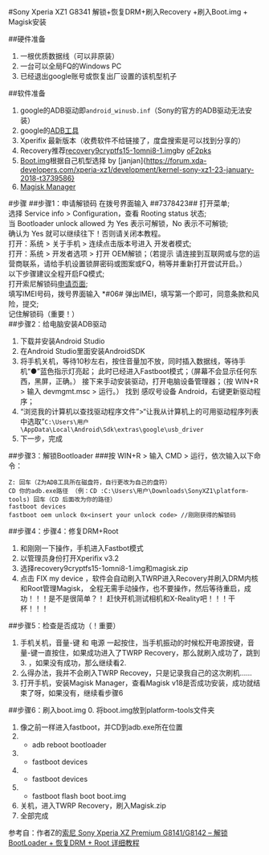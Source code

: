 #Sony Xperia XZ1 G8341 解锁+恢复DRM+刷入Recovery +刷入Boot.img + Magisk安装

##硬件准备
1. 一根优质数据线（可以非原装）
2. 一台可以全局FQ的Windows PC
3. 已经退出google账号或恢复出厂设置的该机型机子

##软件准备
1. google的ADB驱动即`android_winusb.inf`（Sony的官方的ADB驱动无法安装）
2. google的[ADB工具](https://dl.google.com/android/repository/platform-tools-latest-windows.zip)
3. Xperifix 最新版本（收费软件不给链接了，度盘搜索是可以找到分享的）
4. Recovery推荐[recovery9cryptfs15-1omni8-1.img](https://androidfilehost.com/?fid=11410963190603845086)by [oF2pks](https://forum.xda-developers.com/xperia-xz1/development/recovery-twrp-3-2-1-t3727602/page12)
5. [Boot.img](https://mega.nz/#F!plw2kCaJ!GAX167ZVKSnZm9zbHsJ-jw)根据自己机型选择 by [janjan]{https://forum.xda-developers.com/xperia-xz1/development/kernel-sony-xz1-23-january-2018-t3739586}
6. [Magisk Manager](https://magiskmanager.com/)

#步骤
##步骤1：申请解锁码
在拨号界面输入 *#*#7378423#*#* 打开菜单;  
选择 Service info > Configuration，查看 Rooting status 状态;  
当 Bootloader unlock allowed 为 Yes 表示可解锁，No 表示不可解锁;  
确认为 Yes 就可以继续往下！否则请关闭本教程。  
打开：系统 > 关于手机 > 连续点击版本号进入 开发者模式;  
打开：系统 > 开发者选项 > 打开 OEM解锁；（若提示 请连接到互联网或与您的运营商联系，请给手机设置锁屏密码或图案或FQ，稍等并重新打开尝试开启。）  
以下步骤建议全程开启FQ模式;  
打开索尼解锁码[申请页面](https://developer.sonymobile.com/unlockbootloader/);  
填写IMEI号码，拨号界面输入 *#06# 弹出IMEI，填写第一个即可，同意条款和风险，提交;  
记住解锁码（重要！）  
##步骤2：给电脑安装ADB驱动
1. 下载并安装Android Studio
2. 在Android Studio里面安装AndroidSDK
3. 将手机关机，等待10秒左右，按住音量加不放，同时插入数据线，等待手机“●”蓝色指示灯亮起；
此时已经进入Fastboot模式；（屏幕不会显示任何东西，黑屏，正确。）
接下来手动安装驱动，打开电脑设备管理器；（按 WIN+R > 输入 devmgmt.msc > 运行。）
找到 感叹号设备 Android，右键更新驱动程序；
4. “浏览我的计算机以查找驱动程序文件”>“让我从计算机上的可用驱动程序列表中选取”`C:\Users\用户\AppData\Local\Android\Sdk\extras\google\usb_driver`
5. 下一步，完成  

##步骤3：解锁Bootloader
###按 WIN+R > 输入 CMD > 运行，依次输入以下命令：
```
Z: 回车（Z为ADB工具所在磁盘符，自行更改为自己的盘符）
CD 你的adb.exe路径 （例：CD :C:\Users\用户\Downloads\SonyXZ1\platform-tools) 回车（CD 后面改为你的路径）
fastboot devices
fastboot oem unlock 0x<insert your unlock code> //刚刚获得的解锁码
```
##步骤4：步骤4：修复DRM+Root
1. 和刚刚一下操作，手机进入Fastbot模式
2. 以管理员身份打开Xperifix v3.2
3. 选择recovery9cryptfs15-1omni8-1.img和magisk.zip
4. 点击 FIX my device ，软件会自动刷入TWRP进入Recovery并刷入DRM内核和Root管理Magisk，
全程无需手动操作，也不要操作，然后等待重启，成功！！！是不是很简单？！
赶快开机测试相机和X-Reality吧！！！干杯！！！  

##步骤5：检查是否成功（！重要）
1. 手机关机，音量-键 和 电源 一起按住，当手机振动的时候松开电源按键，音量-键一直按住，如果成功进入了TWRP Recovery，那么就刷入成功了，跳到3. ，如果没有成功，那么继续看2.
2. 么得办法，我并不会刷入TWRP Recovey，只是记录我自己的这次刷机……
3. 打开手机，安装Magisk Manager，查看Magisk v18是否成功安装，成功就结束了呀，如果没有，继续看步骤6

##步骤6：刷入boot.img
0. 将boot.img放到platform-tools文件夹
1. 像之前一样进入fastboot，并CD到adb.exe所在位置
2. - adb reboot bootloader
3. - fastboot devices
4. - fastboot devices
5. - fastboot flash boot boot.img
6. 关机，进入TWRP Recovery，刷入Magisk.zip
7. 全部完成  
  
  
参考自：作者Z的[索尼 Sony Xperia XZ Premium G8141/G8142 – 解锁BootLoader + 恢复DRM + Root 详细教程](http://www.hwangleungfai.com/索尼-sony-xperia-xz-premium-g8141g8142-解锁bootloader-恢复drm-root-详细教程/)



